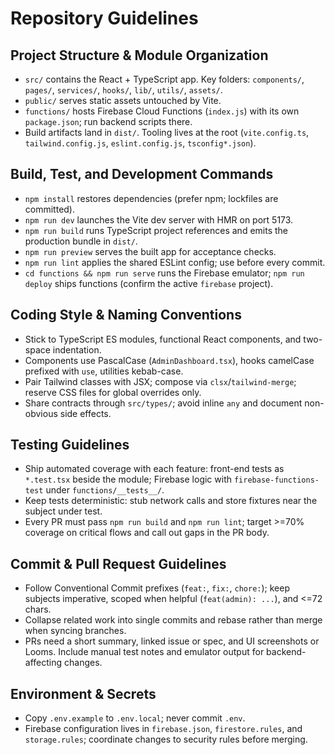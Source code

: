 # Repository Guidelines

## Project Structure & Module Organization
- `src/` contains the React + TypeScript app. Key folders: `components/`, `pages/`, `services/`, `hooks/`, `lib/`, `utils/`, `assets/`.
- `public/` serves static assets untouched by Vite.
- `functions/` hosts Firebase Cloud Functions (`index.js`) with its own `package.json`; run backend scripts there.
- Build artifacts land in `dist/`. Tooling lives at the root (`vite.config.ts`, `tailwind.config.js`, `eslint.config.js`, `tsconfig*.json`).

## Build, Test, and Development Commands
- `npm install` restores dependencies (prefer npm; lockfiles are committed).
- `npm run dev` launches the Vite dev server with HMR on port 5173.
- `npm run build` runs TypeScript project references and emits the production bundle in `dist/`.
- `npm run preview` serves the built app for acceptance checks.
- `npm run lint` applies the shared ESLint config; use before every commit.
- `cd functions && npm run serve` runs the Firebase emulator; `npm run deploy` ships functions (confirm the active `firebase` project).

## Coding Style & Naming Conventions
- Stick to TypeScript ES modules, functional React components, and two-space indentation.
- Components use PascalCase (`AdminDashboard.tsx`), hooks camelCase prefixed with `use`, utilities kebab-case.
- Pair Tailwind classes with JSX; compose via `clsx`/`tailwind-merge`; reserve CSS files for global overrides only.
- Share contracts through `src/types/`; avoid inline `any` and document non-obvious side effects.

## Testing Guidelines
- Ship automated coverage with each feature: front-end tests as `*.test.tsx` beside the module; Firebase logic with `firebase-functions-test` under `functions/__tests__/`.
- Keep tests deterministic: stub network calls and store fixtures near the subject under test.
- Every PR must pass `npm run build` and `npm run lint`; target >=70% coverage on critical flows and call out gaps in the PR body.

## Commit & Pull Request Guidelines
- Follow Conventional Commit prefixes (`feat:`, `fix:`, `chore:`); keep subjects imperative, scoped when helpful (`feat(admin): ...`), and <=72 chars.
- Collapse related work into single commits and rebase rather than merge when syncing branches.
- PRs need a short summary, linked issue or spec, and UI screenshots or Looms. Include manual test notes and emulator output for backend-affecting changes.

## Environment & Secrets
- Copy `.env.example` to `.env.local`; never commit `.env`.
- Firebase configuration lives in `firebase.json`, `firestore.rules`, and `storage.rules`; coordinate changes to security rules before merging.
